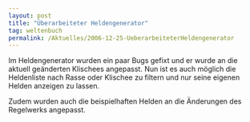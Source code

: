 ```yaml
---
layout: post
title: "Überarbeiteter Heldengenerator"
tag: weltenbuch
permalink: /Aktuelles/2006-12-25-UeberarbeiteterHeldengenerator
---
```


Im Heldengenerator wurden ein paar Bugs gefixt und er wurde an die aktuell geänderten Klischees angepasst. Nun ist es auch möglich die Heldenliste nach Rasse oder Klischee zu filtern und nur seine eigenen Helden anzeigen zu lassen.

Zudem wurden auch die beispielhaften Helden an die Änderungen des Regelwerks angepasst.


